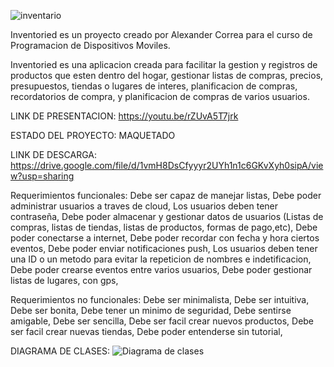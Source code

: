 ![inventario](https://github.com/acorrea21/Inventoried/assets/127762650/afdbf6c9-7ef6-4a95-9627-7af141a537e2)

Inventoried es un proyecto creado por Alexander Correa para el curso de Programacion de Dispositivos Moviles.

Inventoried es una aplicacion creada para facilitar la gestion y registros de productos que esten dentro del hogar, gestionar listas de compras, precios, presupuestos, tiendas o lugares de interes, planificacion de compras, recordatorios de compra, y planificacion de compras de varios usuarios.

LINK DE PRESENTACION: https://youtu.be/rZUvA5T7jrk

ESTADO DEL PROYECTO: MAQUETADO

LINK DE DESCARGA: https://drive.google.com/file/d/1vmH8DsCfyyyr2UYh1n1c6GKvXyh0sipA/view?usp=sharing

Requerimientos funcionales:
Debe ser capaz de manejar listas, 
Debe poder administrar usuarios a traves de cloud, 
Los usuarios deben tener contraseña, 
Debe poder almacenar y gestionar datos de usuarios (Listas de compras, listas de tiendas, listas de productos, formas de pago,etc), 
Debe poder conectarse a internet, 
Debe poder recordar con fecha y hora ciertos eventos, 
Debe poder enviar notificaciones push, 
Los usuarios deben tener una ID o un metodo para evitar la repeticion de nombres e indetificacion, 
Debe poder crearse eventos entre varios usuarios, 
Debe poder gestionar listas de lugares, con gps, 

Requerimientos no funcionales: 
Debe ser minimalista, 
Debe ser intuitiva, 
Debe ser bonita, 
Debe tener un minimo de seguridad, 
Debe sentirse amigable, 
Debe ser sencilla, 
Debe ser facil crear nuevos productos, 
Debe ser facil crear nuevas tiendas, 
Debe poder entenderse sin tutorial, 

DIAGRAMA DE CLASES:
![Diagrama de clases](https://github.com/acorrea21/Inventoried/assets/127762650/85e5d7ae-9c51-4e2c-b627-54f6a9840c5a)

